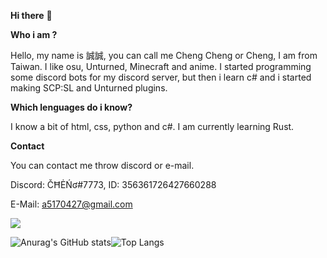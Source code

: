 **Hi there** 👋

**Who i am ?**

Hello, my name is 誠誠, you can call me Cheng Cheng or Cheng, I am from Taiwan. I like osu, Unturned, Minecraft and anime. I started programming some discord bots for my discord server, but then i learn c# and i started making SCP:SL and Unturned plugins.

**Which lenguages do i know?**

I know a bit of html, css, python and c#. I am currently learning Rust.

**Contact**

You can contact me throw discord or e-mail.

Discord: ČĦĖŃʛ#7773, ID: 356361726427660288

E-Mail: a5170427@gmail.com

![](https://komarev.com/ghpvc/?username=TW527E&color=blueviolet)

![Anurag's GitHub stats](https://github-readme-stats.vercel.app/api?username=TW527E&theme=tokyonight&show_icons=true)![Top Langs](https://github-readme-stats.vercel.app/api/top-langs/?username=TW527E&layout=compact&theme=tokyonight)
